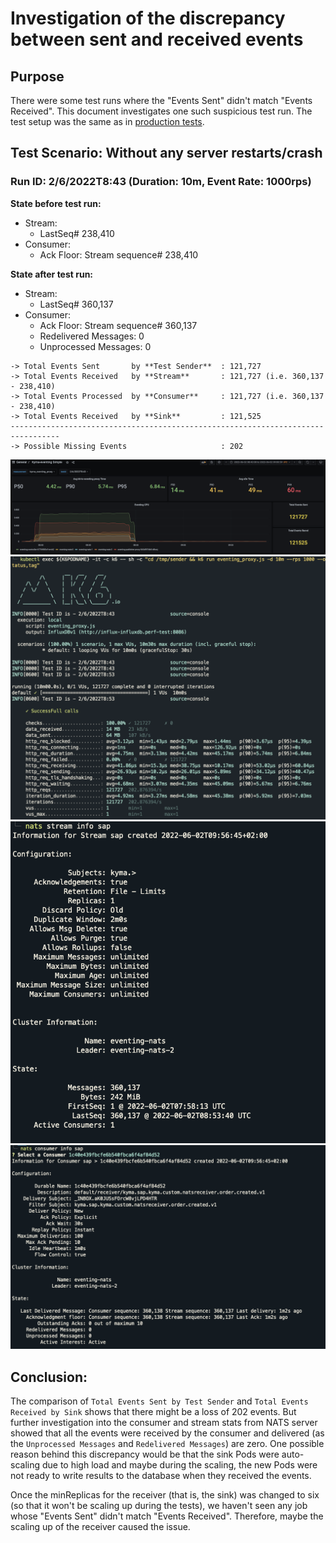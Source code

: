 # Investigation of the discrepancy between sent and received events

## Purpose

There were some test runs where the "Events Sent" didn't match "Events Received". This document investigates one such suspicious test run. The test setup was the same as in [production tests](./results_prod.md).

## Test Scenario: Without any server restarts/crash

### Run ID: 2/6/2022T8:43 (Duration: 10m, Event Rate: 1000rps)

**State before test run:**
- Stream: 
  - LastSeq# 238,410
- Consumer: 
  - Ack Floor: Stream sequence# 238,410

**State after test run:**
- Stream: 
  - LastSeq# 360,137
- Consumer: 
  - Ack Floor: Stream sequence# 360,137
  - Redelivered Messages: 0
  - Unprocessed Messages: 0

```
-> Total Events Sent       by **Test Sender**  : 121,727
-> Total Events Received   by **Stream**       : 121,727 (i.e. 360,137 - 238,410)
-> Total Events Processed  by **Consumer**     : 121,727 (i.e. 360,137 - 238,410)
-> Total Events Received   by **Sink**         : 121,525
---------------------------------------------------------------------------------
-> Possible Missing Events                     : 202
```

![](assets/1000_loss1.png "Test run dashboard")
![](assets/1000+loss3run.png "Test client summary")
![](assets/loss_1000_stream.png "Nats stream info")
![](assets/loss_1000_consumer.png "Nats consumer info")

## Conclusion: 

The comparison of `Total Events Sent by Test Sender` and `Total Events Received by Sink` shows that there might be a loss of 202 events. But further investigation into the consumer and stream stats from NATS server showed that all the events were received by the consumer and delivered (as the `Unprocessed Messages` and `Redelivered Messages`) are zero. One possible reason behind this discrepancy would be that the sink Pods were auto-scaling due to high load and maybe during the scaling, the new Pods were not ready to write results to the database when they received the events.

Once the minReplicas for the receiver (that is, the sink) was changed to six (so that it won't be scaling up during the tests), we haven't seen any job whose "Events Sent" didn't match "Events Received". Therefore, maybe the scaling up of the receiver caused the issue.

